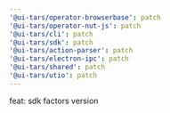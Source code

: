 ```yaml
---
'@ui-tars/operator-browserbase': patch
'@ui-tars/operator-nut-js': patch
'@ui-tars/cli': patch
'@ui-tars/sdk': patch
'@ui-tars/action-parser': patch
'@ui-tars/electron-ipc': patch
'@ui-tars/shared': patch
'@ui-tars/utio': patch
---
```


feat: sdk factors version

